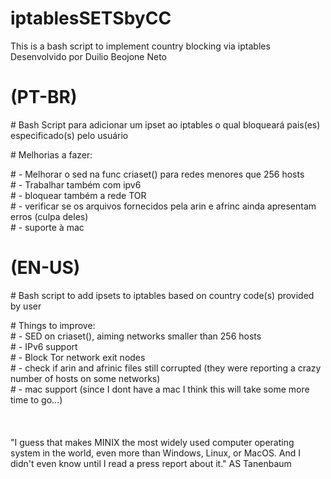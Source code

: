 # iptablesSETSbyCC
This is a bash script to implement country blocking via iptables\
Desenvolvido por Duilio Beojone Neto

#	(PT-BR)																																										   	         
\#	Bash Script para adicionar um ipset ao iptables o qual bloqueará pais(es) especificado(s) pelo usuário

\# Melhorias a fazer:		

\# - Melhorar o sed na func criaset() para redes menores que 256 hosts															       
\# - Trabalhar também com ipv6																																			       
\# - bloquear também a rede TOR																																		         
\# - verificar se os arquivos fornecidos pela arin e afrinc ainda apresentam erros (culpa deles)\
\# - suporte à mac
                                                                                                 
#	 (EN-US)                                                                                               
\#  Bash script to add ipsets to iptables based on country code(s) provided by user

\# Things to improve:			\
\# - SED on criaset(), aiming networks smaller than 256 hosts\
\# - IPv6 support\
\# - Block Tor network exit nodes\
\# - check if arin and afrinic files still corrupted (they were reporting a crazy number of hosts on some networks)					\
\# - mac support (since I dont have a mac I think this will take some more time to go...)
\
\
\
\
"I guess that makes MINIX the most widely used computer operating system in the world, even more than Windows, Linux, or MacOS. And I didn't even know until I read a press report about it." AS Tanenbaum
